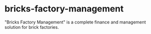 # bricks-factory-management
"Bricks Factory Management" is a complete finance and management solution for brick factories.
